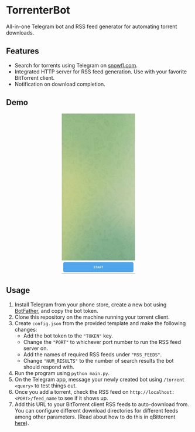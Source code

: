 # TorrenterBot
All-in-one Telegram bot and RSS feed generator for automating torrent downloads.

## Features
- Search for torrents using Telegram on [snowfl.com](https://snowfl.com).
- Integrated HTTP server for RSS feed generation. Use with your favorite BitTorrent client.
- Notification on download completion.

## Demo
<p align="center">
  <img src="demo.gif" style="width: 200px"/>
</p>

## Usage
1. Install Telegram from your phone store, create a new bot using [BotFather](https://t.me/BotFather), and copy the bot token.
2. Clone this repository on the machine running your torrent client.
3. Create `config.json` from the provided template and make the following changes:
   - Add the bot token to the `"TOKEN"` key.
   - Change the `"PORT"` to whichever port number to run the RSS feed server on.
   - Add the names of required RSS feeds under `"RSS_FEEDS"`.
   - Change `"NUM_RESULTS"` to the number of search results the bot should respond with.
4. Run the program using `python main.py`.
5. On the Telegram app, message your newly created bot using `/torrent <query>` to test things out.
6. Once you add a torrent, check the RSS feed on `http://localhost:<PORT>/feed_name` to see if it shows up. 
7. Add this URL to your BitTorrent client RSS feeds to auto-download from. You can configure different download directories for different feeds among other parameters. (Read about how to do this in qBittorrent [here](https://thewiki.moe/tutorials/rss/)).
